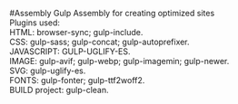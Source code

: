 #Assembly Gulp
Assembly for creating optimized sites<br>
Plugins used:<br>
HTML:
browser-sync;
gulp-include.
<br>
CSS:
gulp-sass;
gulp-concat;
gulp-autoprefixer.
<br>
JAVASCRIPT:
GULP-UGLIFY-ES.
<br>
IMAGE:
gulp-avif;
gulp-webp;
gulp-imagemin;
gulp-newer.
<br>
SVG:
gulp-uglify-es.
<br>
FONTS:
gulp-fonter;
gulp-ttf2woff2.
<br>
BUILD project:
gulp-clean.


